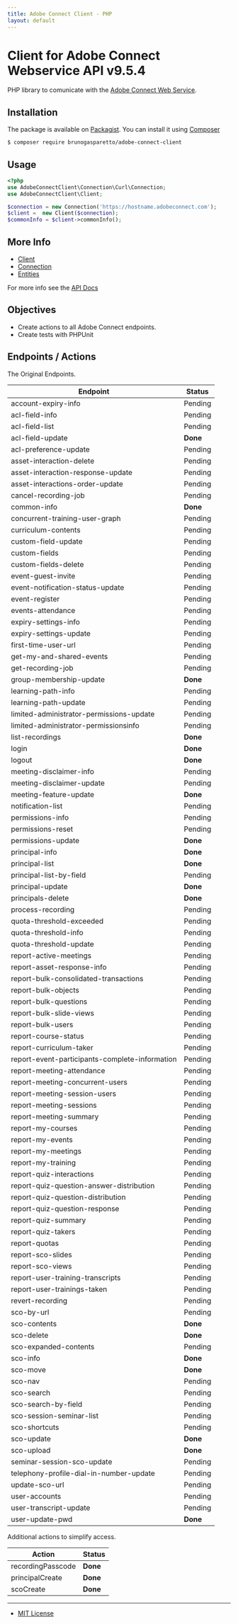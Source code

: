 ```yaml
---
title: Adobe Connect Client - PHP
layout: default
---
```


# Client for Adobe Connect Webservice API v9.5.4

PHP library to comunicate with the [Adobe Connect Web Service](https://helpx.adobe.com/adobe-connect/webservices/topics.html).

## Installation ##

The package is available on [Packagist](https://packagist.org/packages/brunogasparetto/adobe-connect-client).
You can install it using [Composer](http://getcomposer.org/)

```bash
$ composer require brunogasparetto/adobe-connect-client
```

## Usage

```php
<?php
use AdobeConnectClient\Connection\Curl\Connection;
use AdobeConnectClient\Client;

$connection = new Connection('https://hostname.adobeconnect.com');
$client =  new Client($connection);
$commonInfo = $client->commonInfo();
```

## More Info ##

- [Client](client)
- [Connection](connection)
- [Entities](entities)


For more info see the [API Docs](apidocs)

## Objectives ##

- Create actions to all Adobe Connect endpoints.
- Create tests with PHPUnit

## Endpoints / Actions ##

The Original Endpoints.

Endpoint|Status
--------|------
account-expiry-info|Pending
acl-field-info|Pending
acl-field-list|Pending
acl-field-update|**Done**
acl-preference-update|Pending
asset-interaction-delete|Pending
asset-interaction-response-update|Pending
asset-interactions-order-update|Pending
cancel-recording-job|Pending
common-info|**Done**
concurrent-training-user-graph|Pending
curriculum-contents|Pending
custom-field-update|Pending
custom-fields|Pending
custom-fields-delete|Pending
event-guest-invite|Pending
event-notification-status-update|Pending
event-register|Pending
events-attendance|Pending
expiry-settings-info|Pending
expiry-settings-update|Pending
first-time-user-url|Pending
get-my-and-shared-events|Pending
get-recording-job|Pending
group-membership-update|**Done**
learning-path-info|Pending
learning-path-update|Pending
limited-administrator-permissions-update|Pending
limited-administrator-permissionsinfo|Pending
list-recordings|**Done**
login|**Done**
logout|**Done**
meeting-disclaimer-info|Pending
meeting-disclaimer-update|Pending
meeting-feature-update|**Done**
notification-list|Pending
permissions-info|Pending
permissions-reset|Pending
permissions-update|**Done**
principal-info|**Done**
principal-list|**Done**
principal-list-by-field|Pending
principal-update|**Done**
principals-delete|**Done**
process-recording|Pending
quota-threshold-exceeded|Pending
quota-threshold-info|Pending
quota-threshold-update|Pending
report-active-meetings|Pending
report-asset-response-info|Pending
report-bulk-consolidated-transactions|Pending
report-bulk-objects|Pending
report-bulk-questions|Pending
report-bulk-slide-views|Pending
report-bulk-users|Pending
report-course-status|Pending
report-curriculum-taker|Pending
report-event-participants-complete-information|Pending
report-meeting-attendance|Pending
report-meeting-concurrent-users|Pending
report-meeting-session-users|Pending
report-meeting-sessions|Pending
report-meeting-summary|Pending
report-my-courses|Pending
report-my-events|Pending
report-my-meetings|Pending
report-my-training|Pending
report-quiz-interactions|Pending
report-quiz-question-answer-distribution|Pending
report-quiz-question-distribution|Pending
report-quiz-question-response|Pending
report-quiz-summary|Pending
report-quiz-takers|Pending
report-quotas|Pending
report-sco-slides|Pending
report-sco-views|Pending
report-user-training-transcripts|Pending
report-user-trainings-taken|Pending
revert-recording|Pending
sco-by-url|Pending
sco-contents|**Done**
sco-delete|**Done**
sco-expanded-contents|Pending
sco-info|**Done**
sco-move|**Done**
sco-nav|Pending
sco-search|Pending
sco-search-by-field|Pending
sco-session-seminar-list|Pending
sco-shortcuts|Pending
sco-update|**Done**
sco-upload|**Done**
seminar-session-sco-update|Pending
telephony-profile-dial-in-number-update|Pending
update-sco-url|Pending
user-accounts|Pending
user-transcript-update|Pending
user-update-pwd|**Done**

Additional actions to simplify access.

Action|Status
------|------
recordingPasscode|**Done**
principalCreate|**Done**
scoCreate|**Done**

***

- [MIT License](LICENSE)
